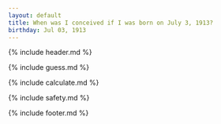 ```yaml
---
layout: default
title: When was I conceived if I was born on July 3, 1913?
birthday: Jul 03, 1913
---
```


{% include header.md %}

{% include guess.md %}

{% include calculate.md %}

{% include safety.md %}

{% include footer.md %}



